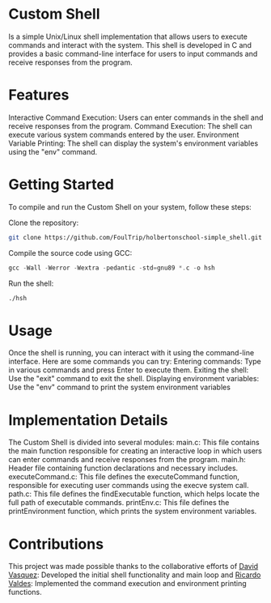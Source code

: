# Custom Shell
Is a simple Unix/Linux shell implementation that allows users to execute commands and interact with the system. This shell is developed in C and provides a basic command-line interface for users to input commands and receive responses from the program.
# Features
Interactive Command Execution: Users can enter commands in the shell and receive responses from the program.
Command Execution: The shell can execute various system commands entered by the user.
Environment Variable Printing: The shell can display the system's environment variables using the "env" command.
# Getting Started
To compile and run the Custom Shell on your system, follow these steps:

Clone the repository:
```bash
git clone https://github.com/FoulTrip/holbertonschool-simple_shell.git
```
Compile the source code using GCC:
```c
gcc -Wall -Werror -Wextra -pedantic -std=gnu89 *.c -o hsh
```
Run the shell:
```bash
./hsh
```
# Usage
Once the shell is running, you can interact with it using the command-line interface. Here are some commands you can try:
Entering commands: Type in various commands and press Enter to execute them.
Exiting the shell: Use the "exit" command to exit the shell.
Displaying environment variables: Use the "env" command to print the system environment variables
#  Implementation Details
The Custom Shell is divided into several modules:
main.c: This file contains the main function responsible for creating an interactive loop in which users can enter commands and receive responses from the program.
main.h: Header file containing function declarations and necessary includes.
executeCommand.c: This file defines the executeCommand function, responsible for executing user commands using the execve system call.
path.c: This file defines the findExecutable function, which helps locate the full path of executable commands.
printEnv.c: This file defines the printEnvironment function, which prints the system environment variables.
# Contributions
This project was made possible thanks to the collaborative efforts of [David Vasquez](https://github.com/FoulTrip): Developed the initial shell functionality and main loop and [Ricardo Valdes](https://github.com/ricardovaldesv): Implemented the command execution and environment printing functions.
